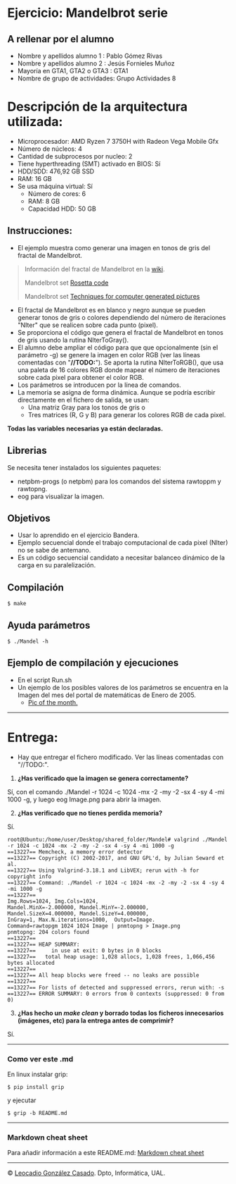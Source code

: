 # Ejercicio: Mandelbrot serie

## A rellenar por el alumno
 * Nombre y apellidos alumno 1   : Pablo Gómez Rivas
 * Nombre y apellidos alumno 2   : Jesús Fornieles Muñoz
 * Mayoría en GTA1, GTA2 o GTA3  : GTA1
 * Nombre de grupo de actividades: Grupo Actividades 8

# Descripción de la arquitectura utilizada: 
  * Microprocesador: AMD Ryzen 7 3750H with Radeon Vega Mobile Gfx
  * Número de núcleos: 4
  * Cantidad de subprocesos por nucleo: 2
  * Tiene hyperthreading (SMT) activado en BIOS: Sí
  * HDD/SDD: 476,92 GB SSD
  * RAM: 16 GB
  * Se usa máquina virtual: Sí
    - Número de cores: 6
    - RAM: 8 GB
    - Capacidad HDD: 50 GB

## Instrucciones:
* El ejemplo muestra como generar una imagen en tonos de gris del fractal de Mandelbrot.

> Información del fractal de Mandelbrot en la [wiki](https://es.wikipedia.org/wiki/Conjunto_de_Mandelbrot). 
>
> Mandelbrot set [Rosetta code](https://rosettacode.org/wiki/Mandelbrot_set#C)
>
> Mandelbrot set  [Techniques for computer generated pictures](https://www.math.univ-toulouse.fr/~cheritat/wiki-draw/index.php/Mandelbrot_set) 

* El fractal de Mandelbrot es en blanco y negro aunque se pueden generar tonos de gris o colores dependiendo del número de iteraciones "NIter" que se realicen sobre cada punto (pixel).
* Se proporciona el código que genera el fractal de Mandelbrot en tonos de gris usando la rutina NIterToGray().
* El alumno debe ampliar el código para que que opcionalmente (sin el parámetro -g) se  genere la imagen en color RGB (ver las líneas comentadas con "**//TODO:**"). Se aporta la rutina NIterToRGB(), que usa una paleta de 16 colores RGB donde mapear el número de iteraciones sobre cada pixel para obtener el color RGB. 
* Los parámetros se introducen por la línea de comandos.
* La memoria se asigna de forma dinámica. 
Aunque se podría escribir directamente en el fichero de salida, se usan:
    - Una matriz Gray para los tonos de gris o
    - Tres matrices (R, G y B) para generar los colores RGB de cada pixel.

**Todas las variables necesarias ya están declaradas.**

## Librerias
Se necesita tener instalados los siguientes paquetes:
  * netpbm-progs (o netpbm) para los comandos del sistema rawtoppm y rawtopng.
  * eog para visualizar la imagen.

## Objetivos
  * Usar lo aprendido en el ejercicio Bandera.
  * Ejemplo secuencial donde el trabajo computacional de cada pixel (NIter) no se sabe de antemano.
  * Es un código secuencial candidato a necesitar balanceo dinámico de la carga en su paralelización.

## Compilación
```console 
$ make 
```

## Ayuda parámetros 
```console
$ ./Mandel -h
```

## Ejemplo de compilación y ejecuciones
 * En el script Run.sh
 * Un ejemplo de los posibles valores de los parámetros se encuentra en la Imagen del mes del portal de matemáticas de Enero de 2005.
    - [Pic of the month.](https://en.wikipedia.org/wiki/File:Mandelpart2.jpg)

- - - 
# Entrega:
 * Hay que entregar el fichero modificado. Ver las líneas comentadas con "//TODO:".

1. **¿Has verificado que la imagen se genera correctamente?**

Sí, con el comando ./Mandel -r 1024 -c 1024 -mx -2 -my -2 -sx 4 -sy 4 -mi 1000 -g, y luego eog Image.png para abrir la imagen.

2. **¿Has verificado que no tienes perdida memoria?** 

Sí.

```console
root@Ubuntu:/home/user/Desktop/shared_folder/Mandel# valgrind ./Mandel -r 1024 -c 1024 -mx -2 -my -2 -sx 4 -sy 4 -mi 1000 -g
==13227== Memcheck, a memory error detector
==13227== Copyright (C) 2002-2017, and GNU GPL'd, by Julian Seward et al.
==13227== Using Valgrind-3.18.1 and LibVEX; rerun with -h for copyright info
==13227== Command: ./Mandel -r 1024 -c 1024 -mx -2 -my -2 -sx 4 -sy 4 -mi 1000 -g
==13227== 
Img.Rows=1024, Img.Cols=1024,
Mandel.MinX=-2.000000, Mandel.MinY=-2.000000,
Mandel.SizeX=4.000000, Mandel.SizeY=4.000000,
InGray=1, Max.N.iterations=1000,  Output=Image.
Command=rawtopgm 1024 1024 Image | pnmtopng > Image.png
pnmtopng: 204 colors found
==13227== 
==13227== HEAP SUMMARY:
==13227==     in use at exit: 0 bytes in 0 blocks
==13227==   total heap usage: 1,028 allocs, 1,028 frees, 1,066,456 bytes allocated
==13227== 
==13227== All heap blocks were freed -- no leaks are possible
==13227== 
==13227== For lists of detected and suppressed errors, rerun with: -s
==13227== ERROR SUMMARY: 0 errors from 0 contexts (suppressed: 0 from 0)
```

3.  **¿Has hecho un *make clean* y borrado todas los ficheros innecesarios (imágenes, etc) para la entrega antes de comprimir?**

Sí.

- - - 
### Como ver este .md 
En linux instalar grip:
```console 
$ pip install grip 
```
y ejecutar
```console
$ grip -b README.md
```

- - - 
### Markdown cheat sheet
Para añadir información a este README.md:
[Markdown cheat sheet](https://www.markdownguide.org/cheat-sheet/)

- - -
&copy; [Leocadio González Casado](https://sites.google.com/ual.es/leo). Dpto, Informática, UAL.
